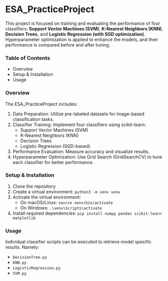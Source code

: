 # ESA_PracticeProject

This project is focused on training and evaluating the performance of four classifiers: **Support Vector Machines (SVM)**, **K-Nearest Neighbors (KNN)**, **Decision Trees**, and **Logistic Regression (with SGD optimization)**. Hyperparameter optimization is applied to enhance the models, and their performance is compared before and after tuning.

### Table of Contents

- Overview
- Setup & Installation
- Usage

### Overview

The ESA_PracticeProject includes:
1. Data Preparation: Utilize pre-labeled datasets for image-based classification tasks.
2. Classifier Training: Implement four classifiers using scikit-learn:
   - Support Vector Machines (SVM)
   - K-Nearest Neighbors (KNN)
   - Decision Trees
   - Logistic Regression (SGD-based)
3. Performance Evaluation: Measure accuracy and visualize results.
4. Hyperparameter Optimization: Use Grid Search (GridSearchCV) to tune each classifier for better performance.

### Setup & Installation

1. Clone the repository
2. Create a virtual environment: ```python3 -m venv venv```
3. Activate the virtual environment:
   - On macOS/Linux: ```source venv/bin/activate```
   - On Windows: ```.\venv\Scripts\activate```
4. Install required dependencies: ```pip install numpy pandas scikit-learn matplotlib```

### Usage

Individual classifier scripts can be executed to retrieve model specific results. Namely: 
- ```DecisionTree.py```
- ```KNN.py```
- ```LogisticRegression.py```
- ```SVM.py```